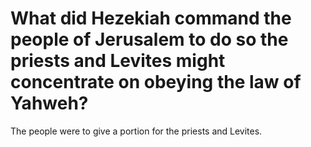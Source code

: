 # What did Hezekiah command the people of Jerusalem to do so the priests and Levites might concentrate on obeying the law of Yahweh?

The people were to give a portion for the priests and Levites. 
